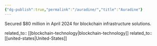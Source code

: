 ```yaml
---
{"dg-publish":true,"permalink":"/auradine/","title":"Auradine"}
---
```



Secured $80 million in April 2024 for blockchain infrastructure solutions.

related_to:: [[blockchain-technology\|blockchain-technology]]
related_to:: [[united-states\|United-States]]
